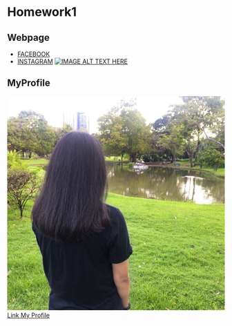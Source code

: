 # Homework1
## Webpage
* [FACEBOOK](https://www.facebook.com/)
* [INSTAGRAM](https://www.instagram.com/)
[![IMAGE ALT TEXT HERE](http://img.youtube.com/vi/YOUTUBE_VIDEO_ID_HERE/0.jpg)](http://www.youtube.com/watch?v=YOUTUBE_VIDEO_ID_HERE)
## MyProfile
![alt text](https://github.com/Penpanch/homework1/blob/master/Pro.jpg "Logo Title Pro")
[Link My Profile](https://Penpanch.github.io/homework1/web)
